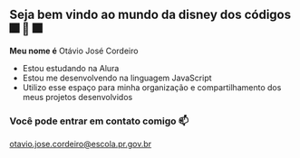 ## Seja bem vindo ao mundo da disney dos códigos 🎆 🏰 🎆

**Meu nome é** Otávio José Cordeiro

- Estou estudando na Alura
- Estou me desenvolvendo na linguagem JavaScript
- Utilizo esse espaço para minha organização e compartilhamento dos meus projetos desenvolvidos

### Você pode entrar em contato comigo 📫

otavio.jose.cordeiro@escola.pr.gov.br

